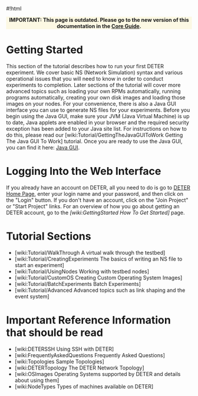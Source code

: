 #!html
	<p style="text-align: center; background-color: #fcf8e3; font-weight: bold;">
	IMPORTANT: This page is outdated. Please go to the new version of this documentation in the <a href="/wiki/CoreGuide">Core Guide</a>.
	</p>
	

# Getting Started

This section of the tutorial describes how to run your first DETER
experiment. We cover basic NS (Network Simulation) syntax and various operational issues
that you will need to know in order to conduct experiments to
completion. Later sections of the tutorial will cover more advanced
topics such as loading your own RPMs automatically, running programs
automatically, creating your own disk images and
loading those images on your nodes. For your convenience, there is
also a Java GUI interface 
you can use to generate NS files for your experiments. 
Before you begin using the Java GUI, make sure your JVM (Java Virtual Machine) is up to date, 
Java applets are enabled in your browser 
and the required security exception has been added to your Java site list. 
For instructions on how to do this, please read our [wiki:Tutorial/GettingTheJavaGUIToWork Getting The Java GUI To Work] tutorial. 
Once you are ready to use the Java GUI, you can find it here: [Java GUI](https://www.isi.deterlab.net/clientui.php3).

# Logging Into the Web Interface

If you already have an account on DETER, all you need to do
is go to [DETER Home Page](https://www.isi.deterlab.net), enter your login
name and your password, and then click on the "Login" button. If you
don't have an account, click on the "Join Project" or "Start Project"
links. For an overview of how you go about getting an DETER account,
go to the *[wiki:GettingStarted How To Get Started]* page.

# Tutorial Sections

* [wiki:Tutorial/WalkThrough A virtual walk through the testbed]
* [wiki:Tutorial/CreatingExperiments The basics of writing an NS file to start an experiment]
* [wiki:Tutorial/UsingNodes Working with testbed nodes]
* [wiki:Tutorial/CustomOS Creating Custom Operating System Images]
* [wiki:Tutorial/BatchExperiments Batch Experiments]
* [wiki:Tutorial/Advanced Advanced topics such as link shaping and the event system]

# Important Reference Information that should be read

* [wiki:DETERSSH Using SSH with DETER]
* [wiki:FrequentlyAskedQuestions Frequently Asked Questions]
* [wiki:Topologies Sample Topologies]
* [wiki:DETERTopology The DETER Network Topology]
* [wiki:OSImages Operating Systems supported by DETER and details about using them]
* [wiki:NodeTypes Types of machines available on DETER]